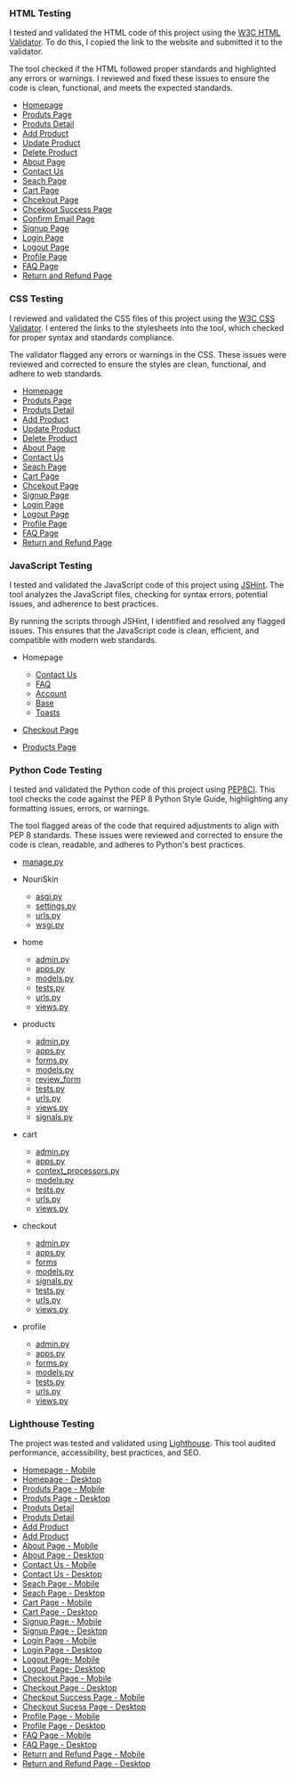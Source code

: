 
### HTML Testing

I tested and validated the HTML code of this project using the [W3C HTML Validator](https://validator.w3.org/). To do this, I copied the link to the website and submitted it to the validator.

The tool checked if the HTML followed proper standards and highlighted any errors or warnings. I reviewed and fixed these issues to ensure the code is clean, functional, and meets the expected standards.

- [Homepage](https://validator.w3.org/nu/?doc=https%3A%2F%2Fnouriskin-6effcd55f9fe.herokuapp.com%2F)
- [Produts Page](https://validator.w3.org/nu/?doc=https%3A%2F%2Fnouriskin-6effcd55f9fe.herokuapp.com%2Fproducts%2F)
- [Produts Detail](https://validator.w3.org/nu/?doc=https%3A%2F%2Fnouriskin-6effcd55f9fe.herokuapp.com%2Fproducts%2F1%2F)
- [Add Product](https://validator.w3.org/nu/?doc=https%3A%2F%2Fnouriskin-6effcd55f9fe.herokuapp.com%2Fproducts%2Fadd%2F)
- [Update Product](https://validator.w3.org/nu/?doc=https%3A%2F%2Fnouriskin-6effcd55f9fe.herokuapp.com%2Fproducts%2Fproduct%2F1%2Fupdate%2F)
- [Delete Product](https://validator.w3.org/nu/?doc=https%3A%2F%2Fnouriskin-6effcd55f9fe.herokuapp.com%2Fproducts%2F1%2Fdelete%2F)
- [About Page](https://validator.w3.org/nu/?doc=https%3A%2F%2Fnouriskin-6effcd55f9fe.herokuapp.com%2Fabout%2F)
- [Contact Us](https://validator.w3.org/nu/?doc=https%3A%2F%2Fnouriskin-6effcd55f9fe.herokuapp.com%2Fcontact%2F)
- [Seach Page](https://validator.w3.org/nu/?doc=https%3A%2F%2Fnouriskin-6effcd55f9fe.herokuapp.com%2Fsearch%2F)
- [Cart Page](https://validator.w3.org/nu/?doc=https%3A%2F%2Fnouriskin-6effcd55f9fe.herokuapp.com%2Fcart%2F)
- [Chcekout Page](https://validator.w3.org/nu/?doc=https%3A%2F%2Fnouriskin-6effcd55f9fe.herokuapp.com%2Fcheckout%2F)
- [Chcekout Success Page](https://validator.w3.org/nu/?doc=https%3A%2F%2Fnouriskin-6effcd55f9fe.herokuapp.com%2Fcheckout%2Fcheckout_success%2FEAA32728FF9A4656810EED9F82CB976F)
- [Confirm Email Page](https://validator.w3.org/nu/?doc=https%3A%2F%2Fnouriskin-6effcd55f9fe.herokuapp.com%2Faccounts%2Fconfirm-email%2F)
- [Signup Page](https://validator.w3.org/nu/?doc=https%3A%2F%2Fnouriskin-6effcd55f9fe.herokuapp.com%2Faccounts%2Fsignup%2F)
- [Login Page](https://validator.w3.org/nu/?doc=https%3A%2F%2Fnouriskin-6effcd55f9fe.herokuapp.com%2Faccounts%2Flogin%2F)
- [Logout Page](https://validator.w3.org/nu/?doc=https%3A%2F%2Fnouriskin-6effcd55f9fe.herokuapp.com%2Faccounts%2Flogout%2F)
- [Profile Page](https://validator.w3.org/nu/?doc=https%3A%2F%2Fnouriskin-6effcd55f9fe.herokuapp.com%2Fprofile%2F)
- [FAQ Page](https://validator.w3.org/nu/?doc=https%3A%2F%2Fnouriskin-6effcd55f9fe.herokuapp.com%2Ffaq%2F)
- [Return and Refund Page](https://validator.w3.org/nu/?doc=https%3A%2F%2Fnouriskin-6effcd55f9fe.herokuapp.com%2Freturn-refund%2F)

### CSS Testing

I reviewed and validated the CSS files of this project using the [W3C CSS Validator](https://jigsaw.w3.org/css-validator/). I entered the links to the stylesheets into the tool, which checked for proper syntax and standards compliance.

The validator flagged any errors or warnings in the CSS. These issues were reviewed and corrected to ensure the styles are clean, functional, and adhere to web standards.

- [Homepage](https://jigsaw.w3.org/css-validator/validator?uri=https%3A%2F%2Fnouriskin-6effcd55f9fe.herokuapp.com%2F&profile=css3svg&usermedium=all&warning=1&vextwarning=&lang=en)
- [Produts Page](https://jigsaw.w3.org/css-validator/validator?uri=https%3A%2F%2Fnouriskin-6effcd55f9fe.herokuapp.com%2Fproducts%2F&profile=css3svg&usermedium=all&warning=1&vextwarning=&lang=en)
- [Produts Detail](https://jigsaw.w3.org/css-validator/validator?uri=https%3A%2F%2Fnouriskin-6effcd55f9fe.herokuapp.com%2Fproducts%2F1%2F&profile=css3svg&usermedium=all&warning=1&vextwarning=&lang=en)
- [Add Product](https://jigsaw.w3.org/css-validator/validator?uri=https%3A%2F%2Fnouriskin-6effcd55f9fe.herokuapp.com%2Fproducts%2Fadd&profile=css3svg&usermedium=all&warning=1&vextwarning=&lang=en)
- [Update Product](https://jigsaw.w3.org/css-validator/validator?uri=https%3A%2F%2Fnouriskin-6effcd55f9fe.herokuapp.com%2Fproducts%2Fproduct%2F1%2Fupdate%2F&profile=css3svg&usermedium=all&warning=1&vextwarning=&lang=en)
- [Delete Product](https://jigsaw.w3.org/css-validator/validator?uri=https%3A%2F%2Fnouriskin-6effcd55f9fe.herokuapp.com%2Fproducts%2F1%2Fdelete%2F&profile=css3svg&usermedium=all&warning=1&vextwarning=&lang=en)
- [About Page](https://jigsaw.w3.org/css-validator/validator?uri=https%3A%2F%2Fnouriskin-6effcd55f9fe.herokuapp.com%2Fabout%2F&profile=css3svg&usermedium=all&warning=1&vextwarning=&lang=en)
- [Contact Us](https://jigsaw.w3.org/css-validator/validator?uri=https%3A%2F%2Fnouriskin-6effcd55f9fe.herokuapp.com%2Fcontact%2F&profile=css3svg&usermedium=all&warning=1&vextwarning=&lang=en)
- [Seach Page](https://jigsaw.w3.org/css-validator/validator?uri=https%3A%2F%2Fnouriskin-6effcd55f9fe.herokuapp.com%2Fsearch%2F&profile=css3svg&usermedium=all&warning=1&vextwarning=&lang=en)
- [Cart Page](https://jigsaw.w3.org/css-validator/validator?uri=https%3A%2F%2Fnouriskin-6effcd55f9fe.herokuapp.com%2Fcart%2F&profile=css3svg&usermedium=all&warning=1&vextwarning=&lang=en)
- [Chcekout Page](https://jigsaw.w3.org/css-validator/validator?uri=https%3A%2F%2Fnouriskin-6effcd55f9fe.herokuapp.com%2Fcheckout%2F&profile=css3svg&usermedium=all&warning=1&vextwarning=&lang=en)
- [Signup Page](https://jigsaw.w3.org/css-validator/validator?uri=https%3A%2F%2Fnouriskin-6effcd55f9fe.herokuapp.com%2Faccounts%2Fsignup&profile=css3svg&usermedium=all&warning=1&vextwarning=&lang=en)
- [Login Page](https://jigsaw.w3.org/css-validator/validator?uri=https%3A%2F%2Fnouriskin-6effcd55f9fe.herokuapp.com%2Faccounts%2Flogin&profile=css3svg&usermedium=all&warning=1&vextwarning=&lang=en)
- [Logout Page](https://jigsaw.w3.org/css-validator/validator?uri=https%3A%2F%2Fnouriskin-6effcd55f9fe.herokuapp.com%2Faccounts%2Flogout&profile=css3svg&usermedium=all&warning=1&vextwarning=&lang=en)
- [Profile Page](https://jigsaw.w3.org/css-validator/validator?uri=https%3A%2F%2Fnouriskin-6effcd55f9fe.herokuapp.com%2Fprofile&profile=css3svg&usermedium=all&warning=1&vextwarning=&lang=en)
- [FAQ Page](https://jigsaw.w3.org/css-validator/validator?uri=https%3A%2F%2Fnouriskin-6effcd55f9fe.herokuapp.com%2Ffaq&profile=css3svg&usermedium=all&warning=1&vextwarning=&lang=en)
- [Return and Refund Page](https://jigsaw.w3.org/css-validator/validator?uri=https%3A%2F%2Fnouriskin-6effcd55f9fe.herokuapp.com%2Freturn-refund&profile=css3svg&usermedium=all&warning=1&vextwarning=&lang=en)

### JavaScript Testing

I tested and validated the JavaScript code of this project using [JSHint](https://jshint.com/). The tool analyzes the JavaScript files, checking for syntax errors, potential issues, and adherence to best practices.

By running the scripts through JSHint, I identified and resolved any flagged issues. This ensures that the JavaScript code is clean, efficient, and compatible with modern web standards.

- Homepage
  - [Contact Us](https://github.com/user-attachments/assets/4847e437-4223-4b1e-8e24-f4723f9759f8)
  - [FAQ](https://github.com/user-attachments/assets/4847e437-4223-4b1e-8e24-f4723f9759f8)
  - [Account](https://github.com/user-attachments/assets/c463635e-1201-425d-85be-7f724ebe6d35)
  - [Base](https://github.com/user-attachments/assets/c54a40c0-3580-4edc-8527-0588e1ceaa73)
  - [Toasts](https://github.com/user-attachments/assets/51b4ec40-2ae1-45c0-b16a-95f4ef71dc1a)

- [Checkout Page](https://github.com/user-attachments/assets/1e22c374-2737-4b90-b6df-0649ce510b59)
- [Products Page](https://github.com/user-attachments/assets/420f8c50-997f-45ad-a40d-6f2b76f45f24)


### Python Code Testing

I tested and validated the Python code of this project using [PEP8CI](https://pep8ci.herokuapp.com/). This tool checks the code against the PEP 8 Python Style Guide, highlighting any formatting issues, errors, or warnings.

The tool flagged areas of the code that required adjustments to align with PEP 8 standards. These issues were reviewed and corrected to ensure the code is clean, readable, and adheres to Python's best practices.


- [manage.py](https://github.com/user-attachments/assets/a55a7193-7bbc-4836-adf0-41c10179f2f4)

- NouriSkin
  - [asgi.py](https://github.com/user-attachments/assets/0850f572-9cf7-419d-8d69-af2042607e96)
  - [settings.py](https://github.com/user-attachments/assets/9c289deb-55ba-4c24-b29d-b0ca1f8d8f68)
  - [urls.py](https://github.com/user-attachments/assets/ddcc7c1a-b438-425b-961a-129779d771e6)
  - [wsgi.py](https://github.com/user-attachments/assets/4a8eccc0-d25b-4030-b755-05ef22feadfe)

- home
  - [admin.py](https://github.com/user-attachments/assets/541273d3-2b27-45c9-8865-f03370e7ff10)
  - [apps.py](https://github.com/user-attachments/assets/8c0eddd5-296d-4573-9d59-1f894715f8a9)
  - [models.py](https://github.com/user-attachments/assets/a00ef2a1-9997-4a31-ba6b-22bc6c3480e9)
  - [tests.py](https://github.com/user-attachments/assets/ba7f0a66-4f01-4460-818d-5a7b319c8c40)
  - [urls.py](https://github.com/user-attachments/assets/4667ad7c-275b-4cfc-a7e0-37b0ef15df1f)
  - [views.py](https://github.com/user-attachments/assets/c9f1a4a1-6f92-4269-9848-d3ef9c035d48)

- products
  - [admin.py](https://github.com/user-attachments/assets/f5643d4e-0008-4f49-bc21-a1e702d01db9)
  - [apps.py](https://github.com/user-attachments/assets/75db4ede-4f07-4111-953f-d02e54b07d26)
  - [forms.py](https://github.com/user-attachments/assets/978bdfc7-0247-4384-aedb-fb9417c4ad22)
  - [models.py](https://github.com/user-attachments/assets/8fcbe2fc-7fa6-43c8-b05d-c7b4229581f3)
  - [review_form](https://github.com/user-attachments/assets/9af1f7f4-f123-4937-bf19-cb813b79d10a)
  - [tests.py](https://github.com/user-attachments/assets/ba7f0a66-4f01-4460-818d-5a7b319c8c40)
  - [urls.py](https://github.com/user-attachments/assets/2c67c94f-61d3-41fb-b43d-29fd7970a646)
  - [views.py](https://github.com/user-attachments/assets/fbeb0db1-9d21-42c5-9ba4-3fa6f659e8a7)
  - [signals.py](https://github.com/user-attachments/assets/b0133763-27fa-42f0-a446-9d341a2ed556)

- cart
  - [admin.py](https://github.com/user-attachments/assets/f5643d4e-0008-4f49-bc21-a1e702d01db9)
  - [apps.py](https://github.com/user-attachments/assets/002ecbb9-27ed-4996-8cfd-728a2ad30aea)
  - [context_processors.py](https://github.com/user-attachments/assets/be858bb4-af32-4db9-868a-67b2aed37435)
  - [models.py](https://github.com/user-attachments/assets/a00ef2a1-9997-4a31-ba6b-22bc6c3480e9)
  - [tests.py](https://github.com/user-attachments/assets/ba7f0a66-4f01-4460-818d-5a7b319c8c40)
  - [urls.py](https://github.com/user-attachments/assets/6a3af328-139f-481e-8e2f-7d94d7b39542)
  - [views.py](https://github.com/user-attachments/assets/887594e9-b06d-4127-9bc5-9fe222b41dee)

- checkout
  - [admin.py](https://github.com/user-attachments/assets/38b03dc5-0f5a-4aab-9ab2-bf8b5e47b0fa)
  - [apps.py](https://github.com/user-attachments/assets/e3e1943c-8eb9-4ce8-a3af-9c3c1e02741e)
  - [forms](https://github.com/user-attachments/assets/109f2787-e30b-4516-a1fb-9719373cb84e)
  - [models.py](https://github.com/user-attachments/assets/79f805cc-1f26-475f-a428-779adb11b5cb)
  - [signals.py](https://github.com/user-attachments/assets/491edbc6-ea50-4126-bb52-af7c3b639706)
  - [tests.py](https://github.com/user-attachments/assets/ba7f0a66-4f01-4460-818d-5a7b319c8c40)
  - [urls.py](https://github.com/user-attachments/assets/b5701ac7-29b9-4c23-b540-579687260773)
  - [views.py](https://github.com/user-attachments/assets/36498115-9a62-4d6c-b831-da3fedb37589)

- profile
  - [admin.py](https://github.com/user-attachments/assets/4304f8f6-989a-4017-b9bc-29872a51a2c4)
  - [apps.py](https://github.com/user-attachments/assets/98e4503f-5f4a-4f86-ab26-ab4e5b9bd990)
  - [forms.py](https://github.com/user-attachments/assets/1b0e670d-12d8-47a4-9e2a-14e674cdc1e0)
  - [models.py](https://github.com/user-attachments/assets/5a1979c6-4f98-47de-826c-a04903f462bd)
  - [tests.py](https://github.com/user-attachments/assets/ba7f0a66-4f01-4460-818d-5a7b319c8c40)
  - [urls.py](https://github.com/user-attachments/assets/fa156529-0f9f-4778-81eb-bcf118ada6a8)
  - [views.py](https://github.com/user-attachments/assets/d9f54cd5-8365-4fa9-9435-90c3e23b431a)

### Lighthouse Testing

The project was tested and validated using [Lighthouse](https://developers.google.com/web/tools/lighthouse). This tool audited performance, accessibility, best practices, and SEO.

- [Homepage - Mobile](https://github.com/user-attachments/assets/f1a8fc65-10e9-4dd1-a1ae-932a393ac554)
- [Homepage - Desktop](https://github.com/user-attachments/assets/45d7c573-9d82-4359-a6bc-26001e365b73)
- [Produts Page - Mobile](https://github.com/user-attachments/assets/7ee8efec-e7fc-4403-9bde-ed8a803174c5)
- [Produts Page - Desktop](https://github.com/user-attachments/assets/c461f06b-e740-4257-b249-799839f2b2de)
- [Produts Detail](https://github.com/user-attachments/assets/ee229a50-593e-47dc-b84c-856e8ebb685b)
- [Produts Detail](https://github.com/user-attachments/assets/31ba5a81-06e2-4b70-8246-84a073afda97)
- [Add Product](https://github.com/user-attachments/assets/29a479be-3755-46df-954b-e16ba2f205e9)
- [Add Product](https://github.com/user-attachments/assets/b2c9702a-49d3-4316-be75-8a3df24d3894)
- [About Page - Mobile](https://github.com/user-attachments/assets/6bdb0c52-7a88-495d-8873-7d57a69d6cc8)
- [About Page - Desktop](https://github.com/user-attachments/assets/7fec59bd-fd7a-463c-a2d0-be14bfce72e4)
- [Contact Us - Mobile](https://github.com/user-attachments/assets/33c47911-3edf-4286-b714-6babf6c0bab5)
- [Contact Us - Desktop](https://github.com/user-attachments/assets/33c47911-3edf-4286-b714-6babf6c0bab5)
- [Seach Page - Mobile](https://github.com/user-attachments/assets/2eb154f7-6c22-4e8d-9388-233efd14205d)
- [Seach Page - Desktop](https://github.com/user-attachments/assets/9e87a02a-cc0b-4a63-88f8-71516609da97)
- [Cart Page - Mobile](https://github.com/user-attachments/assets/2094b9cf-8c07-4520-9618-7cc7c50d32f0)
- [Cart Page - Desktop](https://github.com/user-attachments/assets/bcb238a1-2200-4950-bd24-61d81533a19f)
- [Signup Page - Mobile](https://github.com/user-attachments/assets/8ad5e0c5-eddb-48f8-81b5-5d05b56e5902)
- [Signup Page - Desktop](https://github.com/user-attachments/assets/8ad5e0c5-eddb-48f8-81b5-5d05b56e5902)
- [Login Page - Mobile](https://github.com/user-attachments/assets/ee64913f-1067-4442-bc50-b2990d23e16e)
- [Login Page - Desktop](https://github.com/user-attachments/assets/cb99b23d-7c44-4992-b305-1817d516fc7a)
- [Logout Page-  Mobile](https://github.com/user-attachments/assets/ce3f548e-f2c3-4251-ba2c-1290d8acfce)
- [Logout Page-  Desktop](https://github.com/user-attachments/assets/ce3f548e-f2c3-4251-ba2c-1290d8acfce)
- [Checkout Page - Mobile](https://github.com/user-attachments/assets/d6224dba-abe6-444a-bd5b-a0180fbcf6f0)
- [Checkout Page - Desktop](https://github.com/user-attachments/assets/58da1c47-36df-4607-acb3-c5ee4322f200)
- [Checkout Success Page - Mobile](https://github.com/user-attachments/assets/21ce4d96-baba-4e74-982a-f8468341e13a)
- [Checkout Sucess Page - Desktop](https://github.com/user-attachments/assets/bc9eb97a-a213-495d-87fe-55d8fbd5ca55)
- [Profile Page - Mobile](https://github.com/user-attachments/assets/8f883344-e1dc-4ad8-98cd-066d1c0776ed)
- [Profile Page - Desktop](https://github.com/user-attachments/assets/fbec33c2-691a-4ff7-9fa4-34f36ceff4e1)
- [FAQ Page - Mobile](https://github.com/user-attachments/assets/e2bcd0e0-1213-446e-8fcd-467743f572eb)
- [FAQ Page - Desktop](https://github.com/user-attachments/assets/1eb3ae5f-7b84-4a73-b32f-ee6b922621b5)
- [Return and Refund Page - Mobile](https://github.com/user-attachments/assets/ad74d203-34f2-4fe7-91c5-0c0ab7807a60)
- [Return and Refund Page - Desktop](https://github.com/user-attachments/assets/6f799784-db4b-42e8-a09c-b3d65b1d0176)











